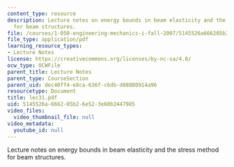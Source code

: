 ```yaml
---
content_type: resource
description: Lecture notes on energy bounds in beam elasticity and the stress method
  for beam structures.
file: /courses/1-050-engineering-mechanics-i-fall-2007/5145526a666205b26e523e60b2447985_lec31.pdf
file_type: application/pdf
learning_resource_types:
- Lecture Notes
license: https://creativecommons.org/licenses/by-nc-sa/4.0/
ocw_type: OCWFile
parent_title: Lecture Notes
parent_type: CourseSection
parent_uid: dec40ff4-e8ca-636f-c6db-d88880914a96
resourcetype: Document
title: lec31.pdf
uid: 5145526a-6662-05b2-6e52-3e60b2447985
video_files:
  video_thumbnail_file: null
video_metadata:
  youtube_id: null
---
```

Lecture notes on energy bounds in beam elasticity and the stress method for beam structures.